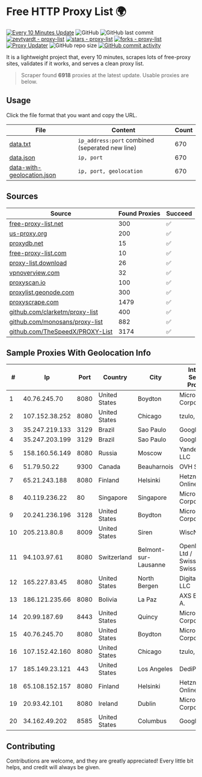 
# Free HTTP Proxy List 🌍

[![Every 10 Minutes Update](https://github.com/mertguvencli/http-proxy-list/actions/workflows/main.yml/badge.svg?branch=main)](https://github.com/mertguvencli/http-proxy-list/actions/workflows/main.yml)
![GitHub](https://img.shields.io/github/license/mertguvencli/http-proxy-list)
![GitHub last commit](https://img.shields.io/github/last-commit/mertguvencli/http-proxy-list)
[![zevtyardt - proxy-list](https://img.shields.io/static/v1?label=zevtyardt&message=proxy-list&color=blue&logo=github)](https://github.com/zevtyardt/proxy-list "Go to GitHub repo")
[![stars - proxy-list](https://img.shields.io/github/stars/zevtyardt/proxy-list?style=social)](https://github.com/zevtyardt/proxy-list)
[![forks - proxy-list](https://img.shields.io/github/forks/zevtyardt/proxy-list?style=social)](https://github.com/zevtyardt/proxy-list)
[![Proxy Updater](https://github.com/zevtyardt/proxy-list/workflows/Proxy%20Updater/badge.svg)](https://github.com/zevtyardt/proxy-list/actions?query=workflow:"Proxy+Updater")
![GitHub repo size](https://img.shields.io/github/repo-size/zevtyardt/proxy-list)
[![GitHub commit activity](https://img.shields.io/github/commit-activity/m/zevtyardt/proxy-list?logo=commits)](https://github.com/zevtyardt/proxy-list/commits/main)

It is a lightweight project that, every 10 minutes, scrapes lots of free-proxy sites, validates if it works, and serves a clean proxy list.

> Scraper found **6918** proxies at the latest update. Usable proxies are below.

## Usage

Click the file format that you want and copy the URL.

|File|Content|Count|
|----|-------|-----|
|[data.txt](https://raw.githubusercontent.com/mertguvencli/http-proxy-list/main/proxy-list/data.txt)|`ip_address:port` combined (seperated new line)|670|
|[data.json](https://raw.githubusercontent.com/mertguvencli/http-proxy-list/main/proxy-list/data.json)|`ip, port`|670|
|[data-with-geolocation.json](https://raw.githubusercontent.com/mertguvencli/http-proxy-list/main/proxy-list/data-with-geolocation.json)|`ip, port, geolocation`|670|

## Sources

|Source|Found Proxies|Succeed|
|------|-------------|-------|
|[free-proxy-list.net](https://free-proxy-list.net)|300|✅|
|[us-proxy.org](https://www.us-proxy.org)|200|✅|
|[proxydb.net](http://proxydb.net)|15|✅|
|[free-proxy-list.com](https://free-proxy-list.com/?page=&port=&type%5B%5D=http&type%5B%5D=https&up_time=0&search=Search)|10|✅|
|[proxy-list.download](https://www.proxy-list.download/HTTP)|26|✅|
|[vpnoverview.com](https://vpnoverview.com/privacy/anonymous-browsing/free-proxy-servers)|32|✅|
|[proxyscan.io](https://www.proxyscan.io)|100|✅|
|[proxylist.geonode.com](https://proxylist.geonode.com/api/proxy-list?limit=300&page=1&sort_by=lastChecked&sort_type=desc&protocols=http,https)|300|✅|
|[proxyscrape.com](https://api.proxyscrape.com/v2/?request=displayproxies&protocol=http&timeout=10000&country=all&ssl=all&anonymity=all)|1479|✅|
|[github.com/clarketm/proxy-list](https://raw.githubusercontent.com/clarketm/proxy-list/master/proxy-list-raw.txt)|400|✅|
|[github.com/monosans/proxy-list](https://raw.githubusercontent.com/monosans/proxy-list/main/proxies/http.txt)|882|✅|
|[github.com/TheSpeedX/PROXY-List](https://raw.githubusercontent.com/TheSpeedX/PROXY-List/master/http.txt)|3174|✅|


## Sample Proxies With Geolocation Info

|#|Ip|Port|Country|City|Internet Service Provider|
|-|--|----|-------|----|-------------------------|
|1|40.76.245.70|8080|United States|Boydton|Microsoft Corporation|
|2|107.152.38.252|8080|United States|Chicago|tzulo, inc.|
|3|35.247.219.133|3129|Brazil|Sao Paulo|Google LLC|
|4|35.247.203.199|3129|Brazil|Sao Paulo|Google LLC|
|5|158.160.56.149|8080|Russia|Moscow|Yandex.Cloud LLC|
|6|51.79.50.22|9300|Canada|Beauharnois|OVH SAS|
|7|65.21.243.188|8080|Finland|Helsinki|Hetzner Online GmbH|
|8|40.119.236.22|80|Singapore|Singapore|Microsoft Corporation|
|9|20.241.236.196|3128|United States|Boydton|Microsoft Corporation|
|10|205.213.80.8|8009|United States|Siren|WiscNet|
|11|94.103.97.61|8080|Switzerland|Belmont-sur-Lausanne|OpenBusiness Ltd / SwissCenter / SwissLink|
|12|165.227.83.45|8080|United States|North Bergen|DigitalOcean, LLC|
|13|186.121.235.66|8080|Bolivia|La Paz|AXS Bolivia S. A.|
|14|20.99.187.69|8443|United States|Quincy|Microsoft Corporation|
|15|40.76.245.70|8080|United States|Boydton|Microsoft Corporation|
|16|107.152.42.160|8080|United States|Chicago|tzulo, inc.|
|17|185.149.23.121|443|United States|Los Angeles|DediPath|
|18|65.108.152.157|8080|Finland|Helsinki|Hetzner Online GmbH|
|19|20.93.42.101|8080|Ireland|Dublin|Microsoft Corporation|
|20|34.162.49.202|8585|United States|Columbus|Google LLC|



## Contributing

Contributions are welcome, and they are greatly appreciated! Every
little bit helps, and credit will always be given.


